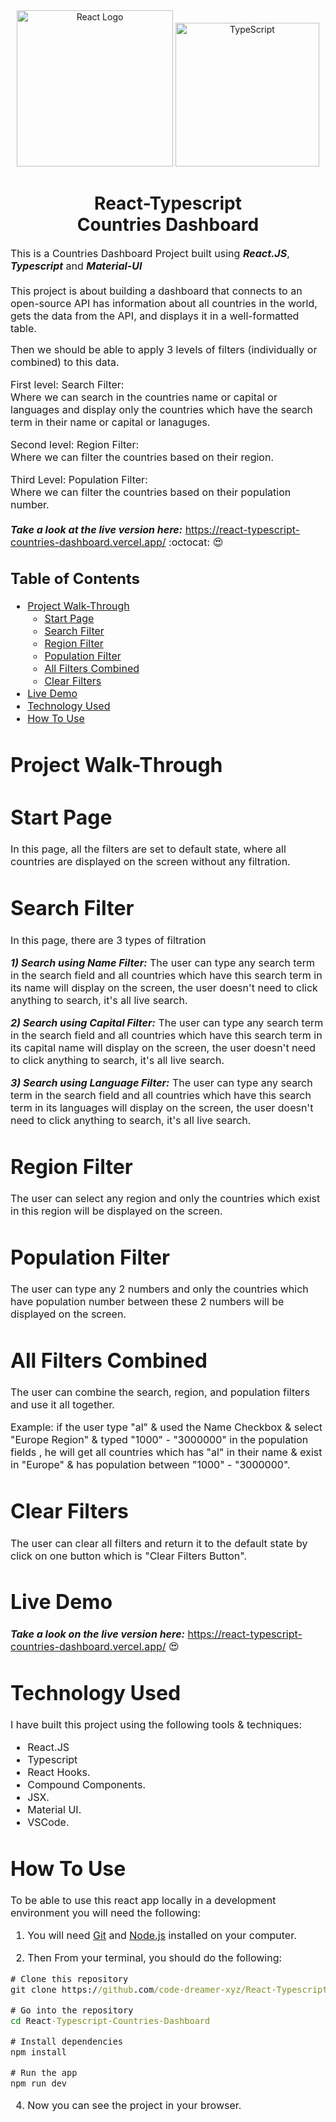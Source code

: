  <div align="center">
    <img title="Outlier" src="https://fullclarity.co.uk/wp-content/uploads/2019/01/react-512.png" alt="React Logo" width="250" />
    <img title="TypeScript" alt="TypeScript" height=230
      src="https://upload.wikimedia.org/wikipedia/commons/thumb/4/4c/Typescript_logo_2020.svg/1024px-Typescript_logo_2020.svg.png">
 </div>
<h1 align="center">
   React-Typescript <br>Countries Dashboard
</h1>

<p><font size="3">
  This is a Countries Dashboard Project built using <strong><em>React.JS</em></strong>, <strong><em>Typescript</em></strong> and <strong><em>Material-UI</em></strong>
  <br><br> 
	 This project is about building a dashboard that connects to an open-source API has information about all countries in the world, gets the data from the API, and displays it in a well-formatted table.

Then we should be able to apply 3 levels of filters (individually or combined) to this data.

First level: Search Filter:<br>
Where we can search in the countries name or capital or languages and display only the countries which have the search term in their name or capital or lanaguges.

Second level: Region Filter:<br>
Where we can filter the countries based on their region.

Third Level: Population Filter:<br>
Where we can filter the countries based on their population number.
<br><br>
<strong><em>Take a look at the live version here:</em></strong> https://react-typescript-countries-dashboard.vercel.app/ :octocat: :heart_eyes:

</p>

## Table of Contents

- [Project Walk-Through](#project-walk-through)
  - [Start Page](#start-page)
  - [Search Filter](#search-filter)
  - [Region Filter](#region-filter)
  - [Population Filter](#population-filter)
  - [All Filters Combined](#all-filters-combined)
  - [Clear Filters](#clear-filters)
- [Live Demo](#live-demo)
- [Technology Used](#technology-used)
- [How To Use](#how-to-use)

# Project Walk-Through

# Start Page

In this page, all the filters are set to default state, where all countries are displayed on the screen without any filtration.

# Search Filter

In this page, there are 3 types of filtration

**_1) Search using Name Filter:_**
The user can type any search term in the search field and all countries which have this search term in its name will display on the screen, the user doesn't need to click anything to search, it's all live search.

**_2) Search using Capital Filter:_**
The user can type any search term in the search field and all countries which have this search term in its capital name will display on the screen, the user doesn't need to click anything to search, it's all live search.

**_3) Search using Language Filter:_**
The user can type any search term in the search field and all countries which have this search term in its languages will display on the screen, the user doesn't need to click anything to search, it's all live search.

# Region Filter

The user can select any region and only the countries which exist in this region will be displayed on the screen.

# Population Filter

The user can type any 2 numbers and only the countries which have population number between these 2 numbers will be displayed on the screen.

# All Filters Combined

The user can combine the search, region, and population filters and use it all together.

Example: if the user type "al" & used the Name Checkbox & select "Europe Region" & typed "1000" - "3000000" in the population fields , he will get all countries which has "al" in their name & exist in "Europe" & has population between "1000" - "3000000".

# Clear Filters

The user can clear all filters and return it to the default state by click on one button which is "Clear Filters Button".

# Live Demo

**_Take a look on the live version here:_** https://react-typescript-countries-dashboard.vercel.app/ :heart_eyes:

# Technology Used

I have built this project using the following tools & techniques:

- React.JS
- Typescript
- React Hooks.
- Compound Components.
- JSX.
- Material UI.
- VSCode.

# How To Use

To be able to use this react app locally in a development environment you will need the following:

1. You will need [Git](https://git-scm.com) and [Node.js](https://nodejs.org/en/download/) installed on your computer.

2. Then From your terminal, you should do the following:

```cmd
# Clone this repository
git clone https://github.com/code-dreamer-xyz/React-Typescript-Countries-Dashboard.git

# Go into the repository
cd React-Typescript-Countries-Dashboard

# Install dependencies
npm install

# Run the app
npm run dev

```

4. Now you can see the project in your browser.
